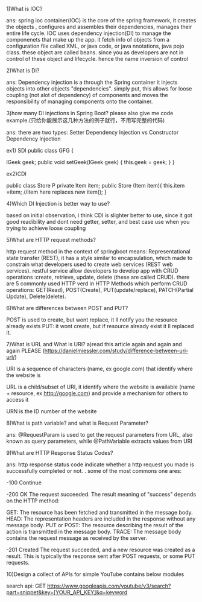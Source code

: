 1)What is IOC?

ans: spring ioc container(IOC) is the core of the spring framework, it creates the objects
, configures and assembles their dependencies, manages their entire life cycle.
IOC uses dependency injection(DI) to manage the componenets that make up the app.
it fetch info of objects from a configuration file called XML, or java code, or java nnotations, java pojo class.
these object are called beans. since you as developers are not in control of these object and lifecycle. hence the name
inversion of control

2)What is DI?

ans: Dependency injection is a through the Spring container it injects objects into other objects "dependencies".
simply put, this allows for loose coupling (not alot of dependency) of components and moves the responsibility of managing components onto the container.

3)how many DI injections in Spring Boot? please also give me code example.(只给你能展示这几种方法的例子就行，不用写完整的代码)

ans: there are two types:
Setter Dependency Injection vs Constructor Dependency Injection

ex1) SDI
public class GFG {

IGeek geek;
public void setGeek(IGeek geek)
{
this.geek = geek;
}
}

ex2)CDI

public class Store P
private Item item;
public Store (Item item){
this.item =item; //item here replaces new item();
}

4)Which DI Injection is better way to use?

based on initial observation, i think
CDI is slighter better to use, since it got good readibility
and dont need getter, setter, and best case use when you trying to
achieve loose coupling

5)What are HTTP request methods?

http request method in the context of springboot means:
Representational state transfer (REST), it has a style similar to encapsulation, which made to constrain what
developers used to create web services (REST web services). restful service allow developers to develop app with CRUD operations
:create, retrieve, update, delete (these are called CRUD). there are 5 commonly used HTTP verd in HTTP Methods which perform CRUD operations:
GET(Read), POST(Create), PUT(update/replace), PATCH(Partial Update), Delete(delete).

6)What are differences between POST and PUT?

POST is used to create, but wont replace, it ll notify you the resource already exists
PUT: it wont create, but if resource already exist it ll replaced it.

7)What is URL and What is URI?
a)read this article again and again and again PLEASE (https://danielmiessler.com/study/difference-between-uri-url/)

URI is a sequence of characters (name, ex google.com) that identify where the website is

URL is a child/subset of URI, it identify where the website is available (name + resource, ex http://google.com) and provide a mechanism for others to access it

URN is the ID number of the website

8)What is path variable? and what is Request Parameter?

ans: @RequestParam is used to get the request parameters from URL, also known as query parameters, while @PathVariable extracts values from URI

9)What are HTTP Response Status Codes?

ans: http response status code indicate whether a http request you made
is successfully completed or not. .
some of the most commons one ares:

-100 Continue

-200 OK
The request succeeded. The result meaning of "success" depends on the HTTP method:

GET: The resource has been fetched and transmitted in the message body.
HEAD: The representation headers are included in the response without any message body.
PUT or POST: The resource describing the result of the action is transmitted in the message body.
TRACE: The message body contains the request message as received by the server.

-201 Created
The request succeeded, and a new resource was created as a result. This is typically the response sent after POST requests, or some PUT requests.

10)Design a collect of APIs for simple YouTube contains below modules

search api:
GET https://www.googleapis.com/youtube/v3/search?part=snippet&key=[YOUR_API_KEY]&q=keyword
